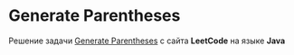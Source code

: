 # Generate Parentheses
Решение задачи [Generate Parentheses](https://leetcode.com/problems/generate-parentheses) с сайта **LeetCode** на языке **Java**